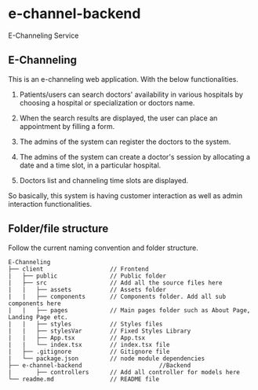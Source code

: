 # e-channel-backend
E-Channeling Service
## E-Channeling
This is an e-channeling web application. With the below functionalities.

1. Patients/users can search doctors' availability in various hospitals by choosing a hospital or specialization or doctors name.

2. When the search results are displayed, the user can place an appointment by filling a form.

3. The admins of the system can register the doctors to the system.

4. The admins of the system can create a doctor's session by allocating a date and a time slot, in a particular hospital.

5. Doctors list and channeling time slots are displayed.

So basically, this system is having customer interaction as well as admin interaction functionalities.

## Folder/file structure

Follow the current naming convention and folder structure.

```
E-Channeling
├── client                   // Frontend
|   ├── public               // Public folder
|   ├── src                  // Add all the source files here
| 	|   ├── assets           // Assets folder
| 	|   ├── components       // Components folder. Add all sub components here
|	|   ├── pages            // Main pages folder such as About Page, Landing Page etc.
| 	|   ├── styles           // Styles files
| 	|   ├── stylesVar        // Fixed Styles Library 
|	|   ├── App.tsx          // App.tsx
| 	|   └── index.tsx        // index.tsx file
|   ├── .gitignore           // Gitignore file
|   └── package.json         // node module dependencies
├── e-channel-backend                      //Backend
|       ├── controllers      // Add all controller for models here
└── readme.md                // README file
```
